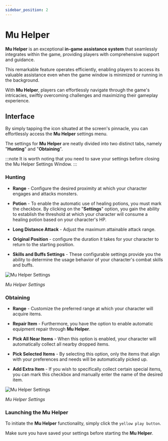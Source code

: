 ```yaml
---
sidebar_position: 2
---
```


# Mu Helper

**Mu Helper** is an exceptional **in-game assistance system** that seamlessly integrates within the game, providing players with comprehensive support and guidance.

This remarkable feature operates efficiently, enabling players to access its valuable assistance even when the game window is minimized or running in the background.

With **Mu Helper**, players can effortlessly navigate through the game's intricacies, swiftly overcoming challenges and maximizing their gameplay experience.

## Interface

By simply tapping the icon situated at the screen's pinnacle, you can effortlessly access the **Mu Helper** settings menu.

The settings for **Mu Helper** are neatly divided into two distinct tabs, namely "**Hunting**" and "**Obtaining**".

:::note
It is worth noting that you need to save your settings before closing the Mu Helper Settings Window.
:::

### Hunting

- **Range** - Configure the desired proximity at which your character engages and attacks monsters.

- **Potion** - To enable the automatic use of healing potions, you must mark the checkbox. By clicking on the "**Settings**" option, you gain the ability to establish the threshold at which your character will consume a healing potion based on your character's HP.
- **Long Distance Attack** - Adjust the maximum attainable attack range.

- **Original Position** - configure the duration it takes for your character to return to the starting position.

- **Skills and Buffs Settings** - These configurable settings provide you the ability to determine the usage behavior of your character's combat skills and buffs.

![Mu Helper Settings](/img/client-features/mu-helper-hunting.jpg)

_Mu Helper Settings_

### Obtaining

- **Range** - Customize the preferred range at which your character will acquire items.

- **Repair Item** - Furthermore, you have the option to enable automatic equipment repair through **Mu Helper**.

- **Pick All Near Items** - When this option is enabled, your character will automatically collect all nearby dropped items.

- **Pick Selected Items** - By selecting this option, only the items that align with your preferences and needs will be automatically picked up.

- **Add Extra Item** - If you wish to specifically collect certain special items, you can mark this checkbox and manually enter the name of the desired item.

![Mu Helper Settings](/img/client-features/mu-helper-obtaining.jpg)

_Mu Helper Settings_

### Launching the Mu Helper

To initiate the **Mu Helper** functionality, simply click the `yellow play button`.

Make sure you have saved your settings before starting the **Mu Helper**.
